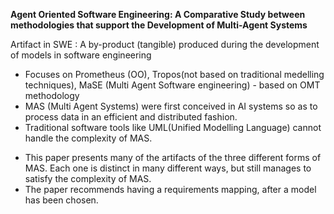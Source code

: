 **Agent Oriented Software Engineering: A Comparative Study between methodologies that support the Development of Multi-Agent Systems**

Artifact in SWE : A by-product (tangible) produced during the development of models in software engineering
- Focuses on Prometheus (OO), Tropos(not based on traditional medelling techniques), MaSE (Multi Agent Software engineering) - based on OMT methodology
- MAS (Multi Agent Systems) were first conceived in AI systems so as to process data in an efficient and distributed fashion.
- Traditional software tools like UML(Unified Modelling Language) cannot handle the complexity of MAS.
* This paper presents many of the artifacts of the three different forms of MAS. Each one is distinct in many different ways, but still manages to satisfy the complexity of MAS.
* The paper recommends having a requirements mapping, after a model has been chosen.